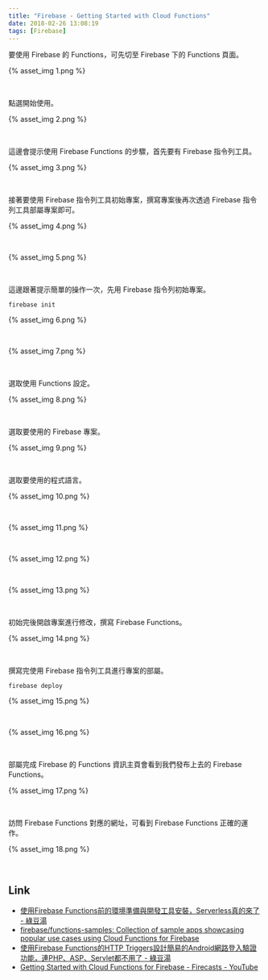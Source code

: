 ```yaml
---
title: "Firebase - Getting Started with Cloud Functions"
date: 2018-02-26 13:08:19
tags: [Firebase]
---
```


要使用 Firebase 的 Functions，可先切至 Firebase 下的 Functions 頁面。  

<!-- More -->

{% asset_img 1.png %}
 
<br/>


點選開始使用。  

{% asset_img 2.png %}
 
<br/>


這邊會提示使用 Firebase Functions 的步驟，首先要有 Firebase 指令列工具。  

{% asset_img 3.png %}
 
<br/>


接著要使用 Firebase 指令列工具初始專案，撰寫專案後再次透過 Firebase 指令列工具部屬專案即可。  

{% asset_img 4.png %}
 
<br/>


{% asset_img 5.png %}
 
<br/>


這邊跟著提示簡單的操作一次，先用 Firebase 指令列初始專案。  

    firebase init

{% asset_img 6.png %}
 
<br/>


{% asset_img 7.png %}
 
<br/>


選取使用 Functions 設定。  

{% asset_img 8.png %}
 
<br/>


選取要使用的 Firebase 專案。  

{% asset_img 9.png %}
 
<br/>


選取要使用的程式語言。  

{% asset_img 10.png %}
 
<br/>


{% asset_img 11.png %}
 
<br/>


{% asset_img 12.png %}
 
<br/>


{% asset_img 13.png %}
 
<br/>


初始完後開啟專案進行修改，撰寫 Firebase Functions。  

{% asset_img 14.png %}
 
<br/>


撰寫完使用 Firebase 指令列工具進行專案的部屬。  

    firebase deploy

{% asset_img 15.png %}
 
<br/>


{% asset_img 16.png %}
 
<br/>


部屬完成 Firebase 的 Functions 資訊主頁會看到我們發布上去的 Firebase Functions。  

{% asset_img 17.png %}
 
<br/>


訪問 Firebase Functions 對應的網址，可看到 Firebase Functions 正確的運作。  

{% asset_img 18.png %}
 
<br/>


Link
----
* [使用Firebase Functions前的環境準備與開發工具安裝，Serverless真的來了 - 綠豆湯](https://litotom.com/2017/04/11/firebase-functions-nodejs/)
* [firebase/functions-samples: Collection of sample apps showcasing popular use cases using Cloud Functions for Firebase](https://github.com/firebase/functions-samples)
* [使用Firebase Functions的HTTP Triggers設計簡易的Android網路登入驗證功能，連PHP、ASP、Servlet都不用了 - 綠豆湯](https://litotom.com/2017/05/01/firebase-functions-http-login/)
* [Getting Started with Cloud Functions for Firebase - Firecasts - YouTube](https://www.youtube.com/watch?v=EvV9Vk9iOCQ)
